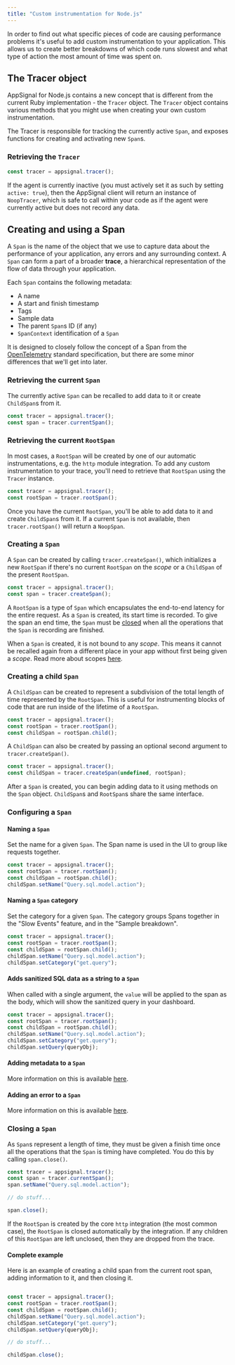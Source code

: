 ```yaml
---
title: "Custom instrumentation for Node.js"
---
```


In order to find out what specific pieces of code are causing performance problems it's useful to add custom instrumentation to your application. This allows us to create better breakdowns of which code runs slowest and what type of action the most amount of time was spent on.

## The Tracer object

AppSignal for Node.js contains a new concept that is different from the current Ruby implementation - the `Tracer` object. The `Tracer` object contains various methods that you might use when creating your own custom instrumentation.

The Tracer is responsible for tracking the currently active `Span`, and exposes functions for creating and activating new `Span`s.

### Retrieving the `Tracer`

```js
const tracer = appsignal.tracer();
```

If the agent is currently inactive (you must actively set it as such by setting `active: true`), then the AppSignal client will return an instance of `NoopTracer`, which is safe to call within your code as if the agent were currently active but does not record any data.

## Creating and using a Span

A `Span` is the name of the object that we use to capture data about the performance of your application, any errors and any surrounding context. A `Span` can form a part of a broader **trace**, a hierarchical representation of the flow of data through your application.

Each `Span` contains the following metadata:

- A name
- A start and finish timestamp
- Tags
- Sample data
- The parent `Span`s ID (if any)
- `SpanContext` identification of a `Span`

It is designed to closely follow the concept of a Span from the [OpenTelemetry](https://github.com/open-telemetry/opentelemetry-specification) standard specification, but there are some minor differences that we'll get into later.

### Retrieving the current `Span`

The currently active `Span` can be recalled to add data to it or create `ChildSpan`s from it.

```js
const tracer = appsignal.tracer();
const span = tracer.currentSpan();
```

### Retrieving the current `RootSpan`

In most cases, a `RootSpan` will be created by one of our automatic instrumentations, e.g. the `http` module integration. To add any custom instrumentation to your trace, you'll need to retrieve that `RootSpan` using the `Tracer` instance.

```js
const tracer = appsignal.tracer();
const rootSpan = tracer.rootSpan();
```

Once you have the current `RootSpan`, you'll be able to add data to it and create `ChildSpan`s from it. If a current `Span` is not available, then `tracer.rootSpan()` will return a `NoopSpan`.
### Creating a `Span`

A `Span` can be created by calling `tracer.createSpan()`, which initializes a new `RootSpan` if there's no current `RootSpan` on the _scope_ or a `ChildSpan` of the present `RootSpan`.

```js
const tracer = appsignal.tracer();
const span = tracer.createSpan();
```

A `RootSpan` is a type of `Span` which encapsulates the end-to-end latency for the entire request. As a `Span` is created, its start time is recorded. To give the span an end time, the `Span` must be [closed](#closing-a-span) when all the operations that the `Span` is recording are finished.

When a `Span` is created, it is not bound to any _scope_. This means it cannot be recalled again from a different place in your app without first being given a _scope_. Read more about scopes [here](scopes.html).

### Creating a child `Span`

A `ChildSpan` can be created to represent a subdivision of the total length of time represented by the `RootSpan`. This is useful for instrumenting blocks of code that are run inside of the lifetime of a `RootSpan`.

```js
const tracer = appsignal.tracer();
const rootSpan = tracer.rootSpan();
const childSpan = rootSpan.child();
```

A `ChildSpan` can also be created by passing an optional second argument to `tracer.createSpan()`.

```js
const tracer = appsignal.tracer();
const childSpan = tracer.createSpan(undefined, rootSpan);
```

After a `Span` is created, you can begin adding data to it using methods on the `Span` object. `ChildSpan`s and `RootSpan`s share the same interface.

### Configuring a `Span`

#### Naming a `Span`

Set the name for a given `Span`. The Span name is used in the UI to group like requests together.

```js
const tracer = appsignal.tracer();
const rootSpan = tracer.rootSpan();
const childSpan = rootSpan.child();
childSpan.setName("Query.sql.model.action");
```

#### Naming a `Span` category

Set the category for a given `Span`. The category groups Spans together in the "Slow Events" feature, and in the "Sample breakdown".

```js
const tracer = appsignal.tracer();
const rootSpan = tracer.rootSpan();
const childSpan = rootSpan.child();
childSpan.setName("Query.sql.model.action");
childSpan.setCategory("get.query");
```

#### Adds sanitized SQL data as a string to a `Span`

When called with a single argument, the `value` will be applied to the span as the body, which will show the sanitized query in your dashboard.

```js
const tracer = appsignal.tracer();
const rootSpan = tracer.rootSpan();
const childSpan = rootSpan.child();
childSpan.setName("Query.sql.model.action");
childSpan.setCategory("get.query");
childSpan.setQuery(queryObj);
```
#### Adding metadata to a `Span`

More information on this is available [here](/guides/custom-data/).

#### Adding an error to a `Span`

More information on this is available [here](/nodejs/tracing/exception-handling.html).

### Closing a `Span`

As `Span`s represent a length of time, they must be given a finish time once all the operations that the `Span` is timing have completed. You do this by calling `span.close()`.

```js
const tracer = appsignal.tracer();
const span = tracer.currentSpan();
span.setName("Query.sql.model.action");

// do stuff...

span.close();
```

If the `RootSpan` is created by the core `http` integration (the most common case), the `RootSpan` is closed automatically by the integration. If any children of this `RootSpan` are left unclosed, then they are dropped from the trace.

#### Complete example

Here is an example of creating a child span from the current root span, adding information to it, and then closing it.

```js

const tracer = appsignal.tracer();
const rootSpan = tracer.rootSpan();
const childSpan = rootSpan.child();
childSpan.setName("Query.sql.model.action");
childSpan.setCategory("get.query");
childSpan.setQuery(queryObj);

// do stuff...

childSpan.close();
